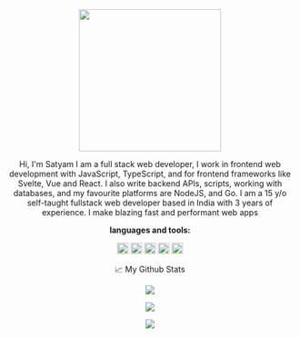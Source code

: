 <div align="center">
<img src="https://media.giphy.com/media/hvRJCLFzcasrR4ia7z/giphy.gif" width="250px">

  
  
Hi, I'm Satyam I am a full stack web developer, I work in frontend web development with JavaScript, TypeScript, and for frontend frameworks like Svelte, Vue and React. I also write backend APIs, scripts, working with databases, and my favourite platforms are NodeJS, and Go. I am a 15 y/o self-taught fullstack web developer based in India with 3 years of experience. I make blazing fast and performant web apps

  

  
**languages and tools:**  
  
  
<code><img height="20" src="https://codingsatyamweb.netlify.app/about_me/Languages_and_Tools/html.png"></code>
<code><img height="20" src="https://codingsatyamweb.netlify.app/about_me/Languages_and_Tools/css.png"></code>
<code><img height="20" src="https://codingsatyamweb.netlify.app/about_me/Languages_and_Tools/javascript.png"></code>
<code><img height="20" src="https://codingsatyamweb.netlify.app/about_me/Languages_and_Tools/react.png"></code>
<code><img height="20" src="https://codingsatyamweb.netlify.app/about_me/Languages_and_Tools/nodejs.png"></code>


📈 My Github Stats

<p align="center"> <img src="https://github-readme-stats-sigma-five.vercel.app/api?username=SatyamV7&show_icons=true&theme=gotham"  /> </p>
  
  
<p align="center"> <img src="http://github-readme-streak-stats.herokuapp.com/?user=SatyamV7&theme=vue-dark&hide_border=true" /> </p>

  
<p align="center"> <img src="https://github-readme-stats-sigma-five.vercel.app/api/top-langs/?username=SatyamV7&layout=compact&langs_count=7&theme=gotham" /> </p>
</div>

